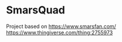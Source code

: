 # SmarsQuad
Project based on 
https://www.smarsfan.com/
https://www.thingiverse.com/thing:2755973

 
